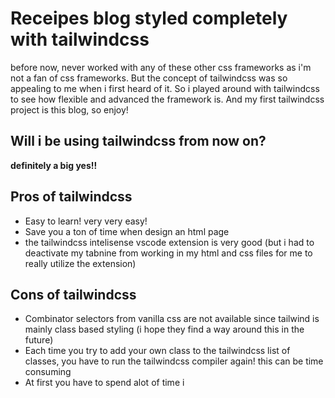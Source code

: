 # Receipes blog styled completely with tailwindcss
before now, never worked with any of these other css frameworks as i'm not a fan of css frameworks. But the concept of tailwindcss was so appealing to me when i first heard of it. So i played around with tailwindcss to see how flexible and advanced the framework is. And my first tailwindcss project is this blog, so enjoy!

## Will i be using tailwindcss from now on?
**definitely a big yes!!**

## Pros of tailwindcss
- Easy to learn! very very easy!
- Save you a ton of time when design an html page
- the tailwindcss intelisense vscode extension is very good (but i had to deactivate my tabnine from working in my html and css files for me to really utilize the extension)

## Cons of tailwindcss
- Combinator selectors from vanilla css are not available since tailwind is mainly class based styling (i hope they find a way around this in the future)
- Each time you try to add your own class to the tailwindcss list of classes, you have to run the tailwindcss compiler again! this can be time consuming
- At first you have to spend alot of time i